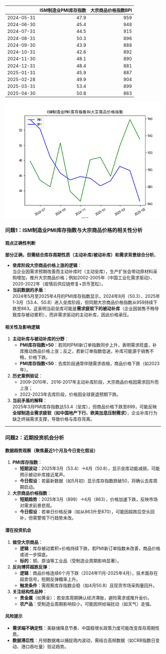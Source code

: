 |            |   ISM制造业PMI库存指数 |   大宗商品价格指数BPI |
|:-----------|-----------------------:|----------------------:|
| 2024-05-31 |                   47.9 |                   959 |
| 2024-06-30 |                   45.4 |                   948 |
| 2024-07-31 |                   44.5 |                   915 |
| 2024-08-31 |                   50.3 |                   896 |
| 2024-09-30 |                   43.9 |                   888 |
| 2024-10-31 |                   42.6 |                   892 |
| 2024-11-30 |                   48.1 |                   890 |
| 2024-12-31 |                   48.4 |                   881 |
| 2025-01-31 |                   45.9 |                   887 |
| 2025-02-28 |                   49.9 |                   904 |
| 2025-03-31 |                   53.4 |                   899 |
| 2025-04-30 |                   50.8 |                   863 |

![图](PMI_BPI.png)



### 问题1：ISM制造业PMI库存指数与大宗商品价格的相关性分析

#### 观点正确性判断
**部分正确，但需结合库存周期性质（主动补库/被动补库）和需求背景综合分析**。  
- **垒库阶段大宗商品价格上涨的逻辑**：  
  当企业因需求预期改善而主动补库时（主动垒库），生产扩张会带动原材料采购增加，推升大宗商品价格；例如2002-2005年（中国工业化需求驱动）、2020-2022年（疫情后供应链修复+货币宽松）。  
- **当前数据的矛盾**：  
  2024年5月至2025年4月的PMI库存指数显示，2024年8月（50.3）、2025年1-3月（53.4、50.8）进入垒库阶段，但同期大宗商品价格指数从959持续下跌至863。这表明当前垒库可能是**需求疲软下的被动补库**（企业因销售不畅导致库存被动累积），而非需求驱动的主动补库，因此价格承压。

#### 相关性及影响逻辑
1. **主动补库与被动补库的分野**：  
   - **PMI库存指数>50**：若同时PMI新订单指数同步上升，表明需求旺盛，补库推动商品价格上涨；反之，若新订单指数低迷，补库可能源于销售不畅，价格下跌。  
   - **PMI库存指数<50**：去库阶段通常伴随需求收缩，商品价格下跌（如2023年）。  
2. **历史案例验证**：  
   - 2009-2010年、2016-2017年主动补库阶段，大宗商品价格因需求回升而上涨；  
   - 2022-2023年去库阶段，价格因全球衰退预期下跌。  
3. **当前矛盾的解释**：  
   2025年3月PMI库存指数达53.4（垒库），但商品价格下跌至899，可能反映**全球制造业需求疲软（如中国地产下行、欧美加息压制需求）**，企业补库行为缺乏终端需求支撑，导致价格与库存背离。

---

### 问题2：近期投资机会分析

#### 数据趋势观察（聚焦最近1个月及今日变化假设）
1. **PMI库存指数**：  
   - **短期波动**：2025年3月（53.4）→4月（50.8），显示垒库动能减弱，可能预示被动补库接近尾声。  
   - **今日假设**：若最新数据（如5月初）显示库存指数跌破50，将确认去库周期启动。  
2. **大宗商品价格指数**：  
   - **短期趋势**：2025年3月（899）→4月（863），价格加速下跌，反映市场对需求前景悲观。  
   - **今日假设**：若单日价格反弹（如从863升至870），可能因超跌后空头回补，但需警惕下行趋势未改。

#### 潜在投资机会
1. **做空大宗商品**：  
   - **逻辑**：库存被动累积+价格持续下跌，若PMI新订单指数未改善，商品价格或进一步探底。  
   - **标的**：铜、原油等工业品（受制造业周期影响显著）。  
2. **反向博弈超跌反弹**：  
   - **逻辑**：商品价格连续6个月下跌（2024年11月-2025年4月），技术面存在超卖信号，短期反弹概率上升。  
   - **触发条件**：需观察库存指数企稳（如4月50.8）且现货市场采购量回升。  
3. **关注结构性品种**：  
   - **贵金属**（如黄金）：若垒库周期确认经济滞胀，避险需求或推升金价。  
   - **农产品**：受制造业周期影响较小，可能因供给端扰动（如天气）走强。

#### 风险提示
- **需求端不确定性**：美联储降息节奏、中国稳增长政策力度可能改变库存周期性质。  
- **数据滞后性**：月频数据难以捕捉周内波动，需结合高频数据（如CRB指数日变动、港口吞吐量）验证趋势。